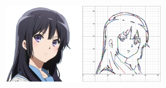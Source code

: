 <p float="left">
  <img src="img.jpg" width="40%" />
  <img src="result.jpg" width="41.5%" /> 
</p>
